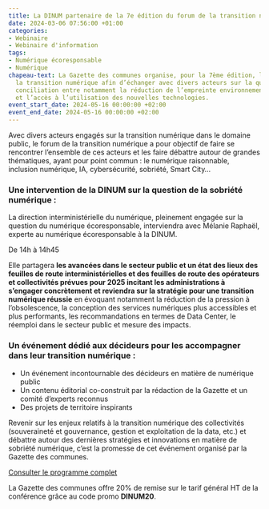 ```yaml
---
title: La DINUM partenaire de la 7e édition du forum de la transition numérique
date: 2024-03-06 07:56:00 +01:00
categories:
- Webinaire
- Webinaire d'information
tags:
- Numérique écoresponsable
- Numérique
chapeau-text: La Gazette des communes organise, pour la 7ème édition, le forum de
  la transition numérique afin d’échanger avec divers acteurs sur la question de la
  conciliation entre notamment la réduction de l’empreinte environnementale du numérique
  et l’accès à l’utilisation des nouvelles technologies.
event_start_date: 2024-05-16 00:00:00 +02:00
event_end_date: 2024-05-16 00:00:00 +02:00
---
```


Avec divers acteurs engagés sur la transition numérique dans le domaine public, le forum de la transition numérique a pour objectif de faire se rencontrer l’ensemble de ces acteurs et les faire débattre autour de grandes thématiques, ayant pour point commun : le numérique raisonnable, inclusion numérique, IA, cybersécurité, sobriété, Smart City…

### Une intervention de la DINUM sur la question de la sobriété numérique :

La direction interministérielle du numérique, pleinement engagée sur la question du numérique écoresponsable, interviendra avec Mélanie Raphaël, experte au numérique écoresponsable à la DINUM.

De 14h à 14h45

Elle partagera **les avancées dans le secteur public et un état des lieux des feuilles de route interministérielles et des feuilles de route des opérateurs et collectivités prévues pour 2025 incitant les administrations à s’engager concrètement et reviendra sur la stratégie pour une transition numérique réussie** en évoquant notamment la réduction de la pression à l’obsolescence, la conception des services numériques plus accessibles et plus performants, les recommandations en termes de Data Center, le réemploi dans le secteur public et mesure des impacts.

### Un événement dédié aux décideurs pour les accompagner dans leur transition numérique :

* Un événement incontournable des décideurs en matière de numérique public
* Un contenu éditorial co-construit par la rédaction de la Gazette et un comité d’experts reconnus
* Des projets de territoire inspirants

Revenir sur les enjeux relatifs à la transition numérique des collectivités (souveraineté et gouvernance, gestion et exploitation de la data, etc.) et débattre autour des dernières stratégies et innovations en matière de sobriété numérique, c’est la promesse de cet événement organisé par la Gazette des communes.

[Consulter le programme complet](https://evenements.infopro-digital.com/gazette-des-communes/evenement-7e-forum-de-la-transition-numerique-2024-p-17096)

La Gazette des communes offre 20% de remise sur le tarif général HT de la conférence grâce au code promo **DINUM20**.
